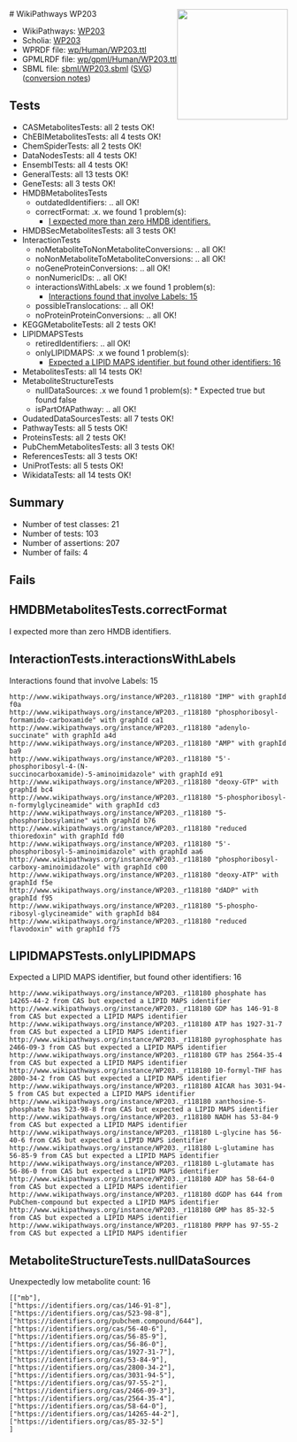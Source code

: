 <img style="float: right; width: 200px" src="../logo.png" />
# WikiPathways WP203

* WikiPathways: [WP203](https://identifiers.org/wikipathways:WP203)
* Scholia: [WP203](https://scholia.toolforge.org/wikipathways/WP203)
* WPRDF file: [wp/Human/WP203.ttl](../wp/Human/WP203.ttl)
* GPMLRDF file: [wp/gpml/Human/WP203.ttl](../wp/gpml/Human/WP203.ttl)
* SBML file: [sbml/WP203.sbml](../sbml/WP203.sbml) ([SVG](../sbml/WP203.svg)) ([conversion notes](../sbml/WP203.txt))

## Tests
* CASMetabolitesTests: all 2 tests OK!
* ChEBIMetabolitesTests: all 4 tests OK!
* ChemSpiderTests: all 2 tests OK!
* DataNodesTests: all 4 tests OK!
* EnsemblTests: all 4 tests OK!
* GeneralTests: all 13 tests OK!
* GeneTests: all 3 tests OK!
* HMDBMetabolitesTests
    * outdatedIdentifiers: .. all OK!
    * correctFormat: .x. we found 1 problem(s):
        * [I expected more than zero HMDB identifiers.](#ad154c1e)
* HMDBSecMetabolitesTests: all 3 tests OK!
* InteractionTests
    * noMetaboliteToNonMetaboliteConversions: .. all OK!
    * noNonMetaboliteToMetaboliteConversions: .. all OK!
    * noGeneProteinConversions: .. all OK!
    * nonNumericIDs: .. all OK!
    * interactionsWithLabels: .x we found 1 problem(s):
        * [Interactions found that involve Labels: 15](#fe97a8bd)
    * possibleTranslocations: .. all OK!
    * noProteinProteinConversions: .. all OK!
* KEGGMetaboliteTests: all 2 tests OK!
* LIPIDMAPSTests
    * retiredIdentifiers: .. all OK!
    * onlyLIPIDMAPS: .x we found 1 problem(s):
        * [Expected a LIPID MAPS identifier, but found other identifiers: 16](#d0bfb67e)
* MetabolitesTests: all 14 tests OK!
* MetaboliteStructureTests
    * nullDataSources: .x we found 1 problem(s):
            * Expected true but found false
    * isPartOfAPathway: .. all OK!
* OudatedDataSourcesTests: all 7 tests OK!
* PathwayTests: all 5 tests OK!
* ProteinsTests: all 2 tests OK!
* PubChemMetabolitesTests: all 3 tests OK!
* ReferencesTests: all 3 tests OK!
* UniProtTests: all 5 tests OK!
* WikidataTests: all 14 tests OK!


## Summary

* Number of test classes: 21
* Number of tests: 103
* Number of assertions: 207
* Number of fails: 4

## Fails

<a name="ad154c1e" />

## HMDBMetabolitesTests.correctFormat

I expected more than zero HMDB identifiers.
<a name="fe97a8bd" />

## InteractionTests.interactionsWithLabels

Interactions found that involve Labels: 15
```
http://www.wikipathways.org/instance/WP203._r118180 "IMP" with graphId f0a
http://www.wikipathways.org/instance/WP203._r118180 "phosphoribosyl-formamido-carboxamide" with graphId ca1
http://www.wikipathways.org/instance/WP203._r118180 "adenylo-succinate" with graphId a4d
http://www.wikipathways.org/instance/WP203._r118180 "AMP" with graphId ba9
http://www.wikipathways.org/instance/WP203._r118180 "5'-phosphoribosyl-4-(N-
succinocarboxamide)-5-aminoimidazole" with graphId e91
http://www.wikipathways.org/instance/WP203._r118180 "deoxy-GTP" with graphId bc4
http://www.wikipathways.org/instance/WP203._r118180 "5-phosphoribosyl-n-formylglycineamide" with graphId cd3
http://www.wikipathways.org/instance/WP203._r118180 "5-phosphoribosylamine" with graphId b76
http://www.wikipathways.org/instance/WP203._r118180 "reduced thioredoxin" with graphId fd0
http://www.wikipathways.org/instance/WP203._r118180 "5'-phosphoribosyl-5-aminoimidazole" with graphId aa6
http://www.wikipathways.org/instance/WP203._r118180 "phosphoribosyl-carboxy-aminoimidazole" with graphId c00
http://www.wikipathways.org/instance/WP203._r118180 "deoxy-ATP" with graphId f5e
http://www.wikipathways.org/instance/WP203._r118180 "dADP" with graphId f95
http://www.wikipathways.org/instance/WP203._r118180 "5-phospho-ribosyl-glycineamide" with graphId b84
http://www.wikipathways.org/instance/WP203._r118180 "reduced flavodoxin" with graphId f75
```

<a name="d0bfb67e" />

## LIPIDMAPSTests.onlyLIPIDMAPS

Expected a LIPID MAPS identifier, but found other identifiers: 16
```
http://www.wikipathways.org/instance/WP203._r118180 phosphate has 14265-44-2 from CAS but expected a LIPID MAPS identifier
http://www.wikipathways.org/instance/WP203._r118180 GDP has 146-91-8 from CAS but expected a LIPID MAPS identifier
http://www.wikipathways.org/instance/WP203._r118180 ATP has 1927-31-7 from CAS but expected a LIPID MAPS identifier
http://www.wikipathways.org/instance/WP203._r118180 pyrophosphate has 2466-09-3 from CAS but expected a LIPID MAPS identifier
http://www.wikipathways.org/instance/WP203._r118180 GTP has 2564-35-4 from CAS but expected a LIPID MAPS identifier
http://www.wikipathways.org/instance/WP203._r118180 10-formyl-THF has 2800-34-2 from CAS but expected a LIPID MAPS identifier
http://www.wikipathways.org/instance/WP203._r118180 AICAR has 3031-94-5 from CAS but expected a LIPID MAPS identifier
http://www.wikipathways.org/instance/WP203._r118180 xanthosine-5-phosphate has 523-98-8 from CAS but expected a LIPID MAPS identifier
http://www.wikipathways.org/instance/WP203._r118180 NADH has 53-84-9 from CAS but expected a LIPID MAPS identifier
http://www.wikipathways.org/instance/WP203._r118180 L-glycine has 56-40-6 from CAS but expected a LIPID MAPS identifier
http://www.wikipathways.org/instance/WP203._r118180 L-glutamine has 56-85-9 from CAS but expected a LIPID MAPS identifier
http://www.wikipathways.org/instance/WP203._r118180 L-glutamate has 56-86-0 from CAS but expected a LIPID MAPS identifier
http://www.wikipathways.org/instance/WP203._r118180 ADP has 58-64-0 from CAS but expected a LIPID MAPS identifier
http://www.wikipathways.org/instance/WP203._r118180 dGDP has 644 from PubChem-compound but expected a LIPID MAPS identifier
http://www.wikipathways.org/instance/WP203._r118180 GMP has 85-32-5 from CAS but expected a LIPID MAPS identifier
http://www.wikipathways.org/instance/WP203._r118180 PRPP has 97-55-2 from CAS but expected a LIPID MAPS identifier
```

<a name="9190418f" />

## MetaboliteStructureTests.nullDataSources

Unexpectedly low metabolite count: 16
```
[["mb"],
["https://identifiers.org/cas/146-91-8"],
["https://identifiers.org/cas/523-98-8"],
["https://identifiers.org/pubchem.compound/644"],
["https://identifiers.org/cas/56-40-6"],
["https://identifiers.org/cas/56-85-9"],
["https://identifiers.org/cas/56-86-0"],
["https://identifiers.org/cas/1927-31-7"],
["https://identifiers.org/cas/53-84-9"],
["https://identifiers.org/cas/2800-34-2"],
["https://identifiers.org/cas/3031-94-5"],
["https://identifiers.org/cas/97-55-2"],
["https://identifiers.org/cas/2466-09-3"],
["https://identifiers.org/cas/2564-35-4"],
["https://identifiers.org/cas/58-64-0"],
["https://identifiers.org/cas/14265-44-2"],
["https://identifiers.org/cas/85-32-5"]
]
```


